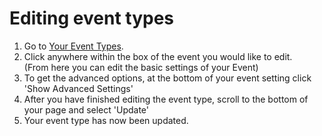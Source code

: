# Editing event types

1. Go to [Your Event Types](https://app.cal.com/event-types).
2. Click anywhere within the box of the event you would like to edit.  
   (From here you can edit the basic settings of your Event)
3. To get the advanced options, at the bottom of your event setting click 'Show Advanced Settings'
4. After you have finished editing the event type, scroll to the bottom of your page and select 'Update'
5. Your event type has now been updated.